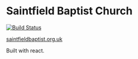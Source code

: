 # Saintfield Baptist Church #

[![Build Status](https://travis-ci.org/matthewwilson/SaintfieldBaptistChurch.svg?branch=master)](https://travis-ci.org/matthewwilson/SaintfieldBaptistChurch)

[saintfieldbaptist.org.uk](http://www.saintfieldbaptist.org.uk)

Built with react.
